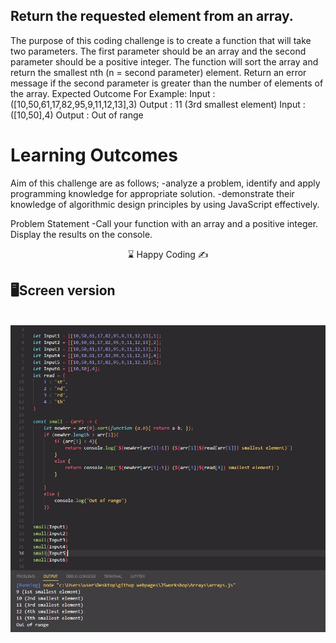 ## Return the requested element from an array.

The purpose of this coding challenge is to create a function that will take two parameters. The first parameter
should be an array and the second parameter should be a positive integer. The function will sort the array and
return the smallest nth (n = second parameter) element. Return an error message if the second parameter is
greater than the number of elements of the array.
Expected Outcome
For Example:
Input : ([10,50,61,17,82,95,9,11,12,13],3)
Output : 11 (3rd smallest element)
Input : ([10,50],4)
Output : Out of range

# Learning Outcomes
Aim of this challenge are as follows;
 -analyze a problem, identify and apply programming knowledge for appropriate solution.
 -demonstrate their knowledge of algorithmic design principles by using JavaScript effectively.

Problem Statement
 -Call your function with an array and a positive integer. Display the results on the console.

<center> ⌛ Happy Coding  ✍ </center>

## 🖥️Screen version
<br>
<img src="./arrays.jpg" align="left" alt="desktop_version">


